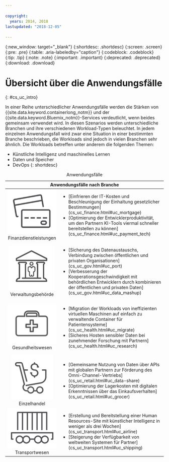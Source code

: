 ```yaml
---

copyright:
  years: 2014, 2018
lastupdated: "2018-12-05"

---
```


{:new_window: target="_blank"}
{:shortdesc: .shortdesc}
{:screen: .screen}
{:pre: .pre}
{:table: .aria-labeledby="caption"}
{:codeblock: .codeblock}
{:tip: .tip}
{:note: .note}
{:important: .important}
{:deprecated: .deprecated}
{:download: .download}




# Übersicht über die Anwendungsfälle
{: #cs_uc_intro}

In einer Reihe unterschiedlicher Anwendungsfälle werden die Stärken von {{site.data.keyword.containerlong_notm}} und der {{site.data.keyword.Bluemix_notm}}-Services verdeutlicht, wenn beides gemeinsam verwendet wird. In diesen Szenarios werden unterschiedliche Branchen und ihre verschiedenen Workload-Typen beleuchtet. In jedem einzelnen Anwendungsfall wird zwar eine Situation in einer bestimmten Branche beschrieben, die Workloads sind jedoch in vielen Branchen sehr ähnlich. Die Workloads betreffen unter anderem die folgenden Themen:
* Künstliche Intelligenz und maschinelles Lernen
* Daten und Speicher
* DevOps
{: shortdesc}

<table summary="In der Tabelle sind die Anwendungsfälle aufgeführt. Die Zeilen sind von links nach rechts zu lesen; die Symbole in Zeile eins stehen für die jeweilige Branche, die Beschreibung befindet sich in Spalte zwei.">
<caption>Anwendungsfälle</caption>
  <thead>
  <th colspan=2>Anwendungsfälle nach Branche</th>
  </thead>
  <tbody>
    <tr>
    <td align="center"><img src="icons/finance.svg" alt="Symbol an Vorderseite und Rückseite der Kreditkarte"/><br>Finanzdienstleistungen</td>
    <td><ul>
    <li>[Einfrieren der IT-Kosten und Beschleunigung der Einhaltung gesetzlicher Bestimmungen](cs_uc_finance.html#uc_mortgage)</li>
    <li>[Optimierung der Entwicklerproduktivität, um den Partnern KI-Tools viermal schneller bereitstellen zu können](cs_uc_finance.html#uc_payment_tech)</li>
    </ul></td>
     </tr>
     <tr>
     <td align="center"><img src="icons/gov.svg" alt="Symbol für das Gebäude einer Behörde mit Person im Gebäude"/><br>Verwaltungsbehörde</td>
     <td><ul>
    <li>[Sicherung des Datenaustauschs, Verbindung zwischen öffentlichen und privaten Organisationen](cs_uc_gov.html#uc_port)</li>
     <li>[Verbesserung der Kooperationsgeschwindigkeit mit behördlichen Entwicklern durch kombinieren der öffentlichen und privaten Daten](cs_uc_gov.html#uc_data_mashup)</li></ul></td>
      </tr>
    <tr>
      <td align="center"><img src="icons/health.svg" alt="Symbol eines Medizinkoffers"/><br>Gesundheitswesen</td>
      <td><ul>
     <li>[Migration der Workloads von ineffizienten virtuellen Maschinen auf einfach zu verwaltende Container für Patientensysteme](cs_uc_health.html#uc_migrate)</li>
      <li>[Sicheres Hosten sensibler Daten bei zunehmender Forschung mit Partnern](cs_uc_health.html#uc_research)</li>
      </ul></td>
      </tr>
      <tr>
         <td align="center"><img src="icons/retail.svg" alt="Symbol für Einkaufswagen mit Währungssymbol"/><br>Einzelhandel</td>
         <td><ul>
        <li>[Gemeinsame Nutzung von Daten über APIs mit globalen Partnern zur Förderung des Omni-Channel-Vertriebs](cs_uc_retail.html#uc_data-share)</li>
         <li>[Optimierung der Lagerkosten mit digitalen Erkenntnissen über das Einkaufsverhalten](cs_uc_retail.html#uc_grocer)</li>
              </ul></td>
          </tr>
      <tr>
       <td align="center"><img src="icons/transport.svg" alt="Symbol eines Eisenbahnwaggons mit Containern"/><br>Transportwesen</td>
           <td><ul>
          <li>[Erstellung und Bereitstellung einer Human Resources-Site mit künstlicher Intelligenz in weniger als drei Wochen](cs_uc_transport.html#uc_airline)</li>
           <li>[Steigerung der Verfügbarkeit von weltweiten Systemen für Partner](cs_uc_transport.html#uc_shipping)</li></ul></td>
      </tr>
  </tbody>
  </table>
